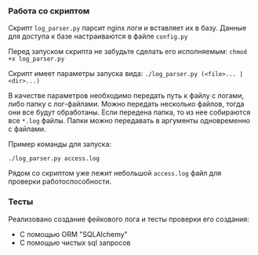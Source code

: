 ### Работа со скриптом
Скрипт `log_parser.py` парсит nginx логи и вставляет их в базу. Данные для доступа к базе настраиваются в файле `config.py`

Перед запуском скрипта не забудьте сделать его исполняемым:
`chmod +x log_parser.py`

Скрипт имеет параметры запуска вида: `./log_parser.py (<file>... | <dir>...)`

В качестве параметров необходимо передать путь к файлу с логами, либо папку с лог-файлами. Можно передать несколько файлов, тогда они все будут обработаны.
Если передена папка, то из нее собираются все `*.log` файлы. Папки можно передавать в аргументы одновременно с файлами. 

Пример команды для запуска:

`./log_parser.py access.log`

Рядом со скриптом уже лежит небольшой `access.log` файл для проверки работоспособности.


### Тесты
Реализовано создание фейкового лога и тесты проверки его создания:
* С помощью ORM "SQLAlchemy"
* С помощью чистых sql запросов